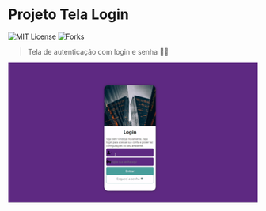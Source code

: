 # Projeto Tela Login
[![MIT License](https://img.shields.io/badge/license-MIT-007EC7.svg?style=flat-square)](/LICENSE) [![Forks](https://img.shields.io/github/forks/christian405893/projeto-login)](https://github.com/christian405893/projeto-login/network/members)

> Tela de autenticação com login e senha 👨‍💻

![Login gif](./assets/login.gif)

 
